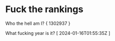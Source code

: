# Fuck the rankings

Who the hell am I?
{ 1302937 }

What fucking year is it?
[ 2024-01-16T01:55:35Z ]
